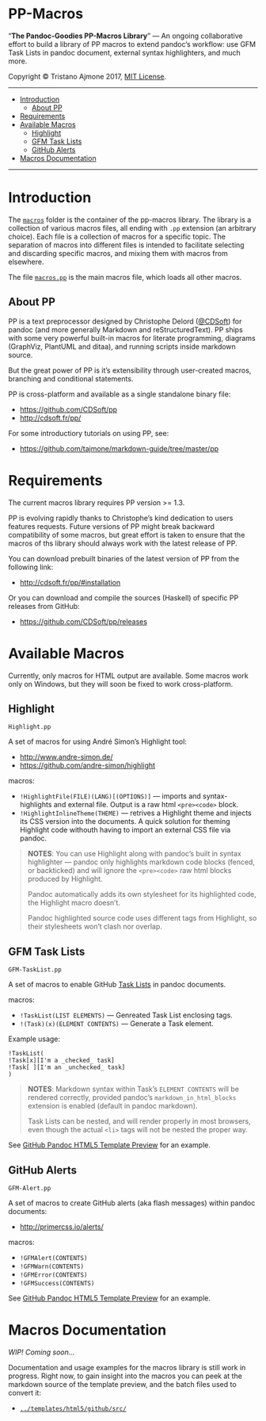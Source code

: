 PP-Macros
=========

“**The Pandoc-Goodies PP-Macros Library**” — An ongoing collaborative effort to build a library of PP macros to extend pandoc’s workflow: use GFM Task Lists in pandoc document, external syntax highlighters, and much more.

Copyright © Tristano Ajmone 2017, [MIT License](../LICENSE).

------------------------------------------------------------------------

<!-- #toc -->
-   [Introduction](#introduction)
    -   [About PP](#about-pp)
-   [Requirements](#requirements)
-   [Available Macros](#available-macros)
    -   [Highlight](#highlight)
    -   [GFM Task Lists](#gfm-task-lists)
    -   [GitHub Alerts](#github-alerts)
-   [Macros Documentation](#macros-documentation)

<!-- /toc -->

------------------------------------------------------------------------

Introduction
============

The [`macros`](./macros/) folder is the container of the pp-macros library. The library is a collection of various macros files, all ending with `.pp` extension (an arbitrary choice). Each file is a collection of macros for a specific topic. The separation of macros into different files is intended to facilitate selecting and discarding specific macros, and mixing them with macros from elsewhere.

The file [`macros.pp`](./macros/macros.pp) is the main macros file, which loads all other macros.

About PP
--------

PP is a text preprocessor designed by Christophe Delord ([@CDSoft](https://github.com/CDSoft)) for pandoc (and more generally Markdown and reStructuredText). PP ships with some very powerful built-in macros for literate programming, diagrams (GraphViz, PlantUML and ditaa), and running scripts inside markdown source.

But the great power of PP is it’s extensibility through user-created macros, branching and conditional statements.

PP is cross-platform and available as a single standalone binary file:

-   <https://github.com/CDSoft/pp>
-   <http://cdsoft.fr/pp/>

For some introductiory tutorials on using PP, see:

-   <https://github.com/tajmone/markdown-guide/tree/master/pp>

Requirements
============

The current macros library requires PP version &gt;= 1.3.

PP is evolving rapidly thanks to Christophe’s kind dedication to users features requests. Future versions of PP might break backward compatibility of some macros, but great effort is taken to ensure that the macros of ths library should always work with the latest release of PP.

You can download prebuilt binaries of the latest version of PP from the following link:

-   <http://cdsoft.fr/pp/#installation>

Or you can download and compile the sources (Haskell) of specific PP releases from GitHub:

-   <https://github.com/CDSoft/pp/releases>

Available Macros
================

Currently, only macros for HTML output are available. Some macros work only on Windows, but they will soon be fixed to work cross-platform.

Highlight
---------

    Highlight.pp

A set of macros for using André Simon’s Highlight tool:

-   <http://www.andre-simon.de/>
-   <https://github.com/andre-simon/highlight>

macros:

-   `!HighlightFile(FILE)(LANG)[(OPTIONS)]` — imports and syntax-highlights and external file. Output is a raw html `<pre><code>` block.
-   `!HighlightInlineTheme(THEME)` — retrives a Highlight theme and injects its CSS version into the documents. A quick solution for theming Highlight code withouth having to import an external CSS file via pandoc.

> **NOTES**: You can use Highlight along with pandoc’s built in syntax highlighter — pandoc only highlights markdown code blocks (fenced, or backticked) and will ignore the `<pre><code>` raw html blocks produced by Highlight.
>
> Pandoc automatically adds its own stylesheet for its highlighted code, the Highlight macro doesn’t.
>
> Pandoc highlighted source code uses different tags from Highlight, so their stylesheets won’t clash nor overlap.

GFM Task Lists
--------------

    GFM-TaskList.pp

A set of macros to enable GitHub [Task Lists](https://help.github.com/articles/basic-writing-and-formatting-syntax/#task-lists) in pandoc documents.

macros:

-   `!TaskList(LIST ELEMENTS)` — Genreated Task List enclosing tags.
-   `!(Task)(x)(ELEMENT CONTENTS)` — Generate a Task element.

Example usage:

    !TaskList(
    !Task[x][I'm a _checked_ task]
    !Task[ ][I'm an _unchecked_ task]
    )

> **NOTES**: Markdown syntax within Task’s `ELEMENT CONTENTS` will be rendered correctly, provided pandoc’s `markdown_in_html_blocks` extension is enabled (default in pandoc markdown).
>
> Task Lists can be nested, and will render properly in most browsers, even though the actual `<li>` tags will not be nested the proper way.

See [GitHub Pandoc HTML5 Template Preview](../templates/html5/github/GitHub-Template-Preview.html) for an example.

GitHub Alerts
-------------

    GFM-Alert.pp

A set of macros to create GitHub alerts (aka flash messages) within pandoc documents:

-   <http://primercss.io/alerts/>

macros:

-   `!GFMAlert(CONTENTS)`
-   `!GFMWarn(CONTENTS)`
-   `!GFMError(CONTENTS)`
-   `!GFMSuccess(CONTENTS)`

See [GitHub Pandoc HTML5 Template Preview](../templates/html5/github/GitHub-Template-Preview.html) for an example.

Macros Documentation
====================

*WIP! Coming soon…*

Documentation and usage examples for the macros library is still work in progress. Right now, to gain insight into the macros you can peek at the markdown source of the template preview, and the batch files used to convert it:

-   [`../templates/html5/github/src/`](../templates/html5/github/src/)

